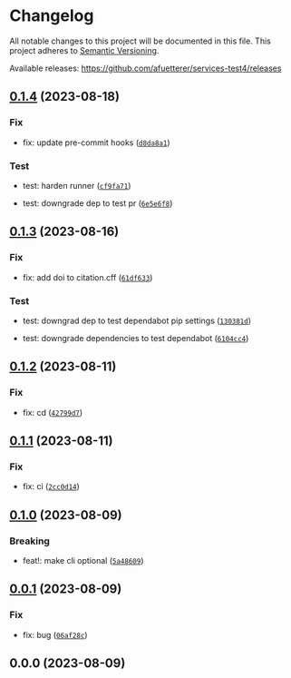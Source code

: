 # Changelog

All notable changes to this project will be documented in this file. This project adheres to [Semantic Versioning](https://semver.org/spec/v2.0.0.html).

Available releases: <https://github.com/afuetterer/services-test4/releases>







## [0.1.4](https://github.com/afuetterer/services-test4/compare/0.1.3...0.1.4) (2023-08-18)


### Fix

* fix: update pre-commit hooks ([`d8da8a1`](https://github.com/afuetterer/services-test4/commit/d8da8a1e4d6993d8f26981ca79e4638500eb8aae))


### Test

* test: harden runner ([`cf9fa71`](https://github.com/afuetterer/services-test4/commit/cf9fa71b7d7c7cb88b92717e3798e5848bc6bbe1))


* test: downgrade dep to test pr ([`6e5e6f8`](https://github.com/afuetterer/services-test4/commit/6e5e6f85d05a5bba43b55cdd23d8e053317d51bc))




## [0.1.3](https://github.com/afuetterer/services-test4/compare/0.1.2...0.1.3) (2023-08-16)


### Fix

* fix: add doi to citation.cff ([`61df633`](https://github.com/afuetterer/services-test4/commit/61df633e2950c8d92f32828f07e54580276b7ba0))


### Test

* test: downgrad dep to test dependabot pip settings ([`130381d`](https://github.com/afuetterer/services-test4/commit/130381d9e5a739d84e3c0af946f87d1202069d60))


* test: downgrade dependencies to test dependabot ([`6104cc4`](https://github.com/afuetterer/services-test4/commit/6104cc494e5a71379bd104a2d385d4d99e13b518))




## [0.1.2](https://github.com/afuetterer/services-test4/compare/0.1.1...0.1.2) (2023-08-11)


### Fix

* fix: cd ([`42799d7`](https://github.com/afuetterer/services-test4/commit/42799d7b82a025533e51b319045e2f9a2c0bf0f7))




## [0.1.1](https://github.com/afuetterer/services-test4/compare/0.1.0...0.1.1) (2023-08-11)


### Fix

* fix: ci ([`2cc0d14`](https://github.com/afuetterer/services-test4/commit/2cc0d141d5aad782cb913d48537e09357f820b2a))




## [0.1.0](https://github.com/afuetterer/services-test4/compare/0.0.1...0.1.0) (2023-08-09)


### Breaking

* feat!: make cli optional ([`5a48609`](https://github.com/afuetterer/services-test4/commit/5a48609246002ef39458418e25965f95b15a6890))




## [0.0.1](https://github.com/afuetterer/services-test4/compare/0.0.0...0.0.1) (2023-08-09)


### Fix

* fix: bug ([`06af28c`](https://github.com/afuetterer/services-test4/commit/06af28c32d912818876b0566081b1323caeafac5))



## 0.0.0 (2023-08-09)

